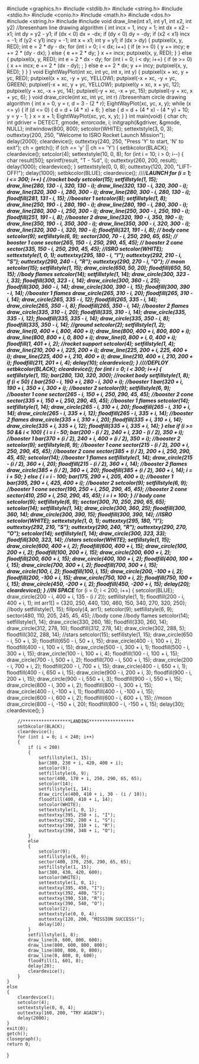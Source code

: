#include <graphics.h>
#include <stdlib.h>
#include <string.h>
#include <stdio.h>
#include <conio.h>
#include <math.h>
#include <dos.h>
#include <string.h>
#include <iostream>
#include <ctime>
void draw_line(int x1, int y1, int x2, int y2) //bresenham line drawing algorithm
{
    int incx = 1, incy = 1;
    int dx = x2 - x1;
    int dy = y2 - y1;
    if (dx < 0)
        dx = -dx;
    if (dy < 0)
        dy = -dy;
    if (x2 < x1)
        incx = -1;
    if (y2 < y1)
        incy = -1;
    int x = x1;
    int y = y1;
    if (dx > dy)
    {
        putpixel(x, y, RED);
        int e = 2 * dy - dx;
        for (int i = 0; i < dx; i++)
        {
            if (e >= 0)
            {
                y += incy;
                e += 2 * (dy - dx);
            }
            else
            {
                e += 2 * dy;
            }
            x += incx;
            putpixel(x, y, RED);
        }
    }
    else
    {
        putpixel(x, y, RED);
        int e = 2 * dx - dy;
        for (int i = 0; i < dy; i++)
        {
            if (e >= 0)
            {
                x += incx;
                e += 2 * (dx - dy);
                ;
            }
            else
                e += 2 * dx;
            y += incy;
            putpixel(x, y, RED);
        }
    }
}
void EightWayPlot(int xc, int yc, int x, int y)
{
    putpixel(x + xc, y + yc, RED);
    putpixel(x + xc, -y + yc, YELLOW);
    putpixel(-x + xc, -y + yc, GREEN);
    putpixel(-x + xc, y + yc, YELLOW);
    putpixel(y + xc, x + yc, 12);
    putpixel(y + xc, -x + yc, 14);
    putpixel(-y + xc, -x + yc, 15);
    putpixel(-y + xc, x + yc, 6);
}
void draw_circle(int xc, int yc, int r) //bresenham circle drawing algorithm
{
    int x = 0, y = r, d = 3 - (2 * r);
    EightWayPlot(xc, yc, x, y);
    while (x <= y)
    {
        if (d <= 0)
        {
            d = d + (4 * x) + 6;
        }
        else
        {
            d = d + (4 * x) - (4 * y) + 10;
            y = y - 1;
        }
        x = x + 1;
        EightWayPlot(xc, yc, x, y);
    }
}
int main(void)
{
    char ch;
    int gdriver = DETECT, gmode, errorcode, i;
    initgraph(&gdriver, &gmode, NULL);
    initwindow(800, 800);
    setcolor(WHITE);
    settextstyle(3, 0, 3);
    outtextxy(200, 250, "Welcome to ISRO Rocket Launch Mission");
    delay(2000);
    cleardevice();
    outtextxy(240, 250, "Press 'Y' to start, 'N' to exit");
    ch = getch();
    if (ch == 'y' || ch == 'Y')
    {
        setbkcolor(BLACK);
        cleardevice();
        setcolor(4);
        settextstyle(10, 0, 8);
        for (int i = 10; i > 0; i--)
        {
            char result[50];
            sprintf(result, "T - %d", i);
            outtextxy(260, 200, result);
            delay(1000);
            cleardevice();
        }
        settextstyle(0, 0, 8);
        outtextxy(120, 200, "LIFT-OFF!");
        delay(1000);
        setbkcolor(BLUE);
        cleardevice();
        ////******************LAUNCH***************
        for (i = 1; i <= 300; i++)
        {
            //rocket body
            setcolor(15);
            setfillstyle(1, 15);
            draw_line(280, 130 - i, 320, 130 - i);
            draw_line(320, 130 - i, 320, 300 - i);
            draw_line(320, 300 - i, 280, 300 - i);
            draw_line(280, 300 - i, 280, 130 - i);
            floodfill(281, 131 - i, 15);
            //booster 1
            setcolor(8);
            setfillstyle(1, 8);
            draw_line(250, 190 - i, 280, 190 - i);
            draw_line(280, 190 - i, 280, 300 - i);
            draw_line(280, 300 - i, 250, 300 - i);
            draw_line(250, 300 - i, 250, 190 - i);
            floodfill(251, 191 - i, 8);
            //booster 2
            draw_line(320, 190 - i, 350, 190 - i);
            draw_line(350, 190 - i, 350, 300 - i);
            draw_line(350, 300 - i, 320, 300 - i);
            draw_line(320, 300 - i, 320, 190 - i);
            floodfill(321, 191 - i, 8);
            // body cone
            setcolor(9);
            setfillstyle(6, 9);
            sector(300, 70 - i, 250, 290, 65, 65);
            // booster 1 cone
            sector(265, 150 - i, 250, 290, 45, 45);
            // booster 2 cone
            sector(335, 150 - i, 250, 290, 45, 45);
            //ISRO
            setcolor(WHITE);
            settextstyle(1, 0, 1);
            outtextxy(295, 180 - i, "I");
            outtextxy(292, 210 - i, "S");
            outtextxy(290, 240 - i, "R");
            outtextxy(290, 270 - i, "O");
            // moon
            setcolor(15);
            setfillstyle(1, 15);
            draw_circle(650, 50, 20);
            floodfill(650, 50, 15);
            //body flames
            setcolor(14);
            setfillstyle(1, 14);
            draw_circle(300, 323 - i, 33);
            floodfill(300, 323 - i, 14);
            draw_circle(300, 360 - i, 25);
            floodfill(300, 360 - i, 14);
            draw_circle(300, 390 - i, 15);
            floodfill(300, 390 - i, 14);
            //booster 1 flames
            draw_circle(265, 310 - i, 20);
            floodfill(265, 310 - i, 14);
            draw_circle(265, 335 - i, 12);
            floodfill(265, 335 - i, 14);
            draw_circle(265, 350 - i, 8);
            floodfill(265, 350 - i, 14);
            //booster 2 flames
            draw_circle(335, 310 - i, 20);
            floodfill(335, 310 - i, 14);
            draw_circle(335, 335 - i, 12);
            floodfill(335, 335 - i, 14);
            draw_circle(335, 350 - i, 8);
            floodfill(335, 350 - i, 14);
            //ground
            setcolor(2);
            setfillstyle(1, 2);
            draw_line(0, 400 + i, 800, 400 + i);
            draw_line(800, 400 + i, 800, 800 + i);
            draw_line(800, 800 + i, 0, 800 + i);
            draw_line(0, 800 + i, 0, 400 + i);
            floodfill(1, 401 + i, 2);
            //rocket support
            setcolor(4);
            setfillstyle(1, 4);
            draw_line(210, 200 + i, 225, 200 + i);
            draw_line(225, 200 + i, 225, 400 + i);
            draw_line(225, 400 + i, 210, 400 + i);
            draw_line(210, 400 + i, 210, 200 + i);
            floodfill(211, 201 + i, 4);
            delay(10);
            cleardevice();
        }
        ////*******************DEPLOY******************
        setbkcolor(BLACK);
        cleardevice();
        for (int i = 0; i < 300; i++)
        {
            setfillstyle(1, 15);
            bar(280, 130, 320, 300); //rocket body
            setfillstyle(1, 8);
            if (i < 50)
            {
                bar(250 - i, 190 + i, 280 - i, 300 + i); //booster 1
                bar(320 + i, 190 + i, 350 + i, 300 + i); //booster 2
                setcolor(9);
                setfillstyle(6, 9);
                //booster 1 cone
                sector(265 - i, 150 + i, 250, 290, 45, 45);
                //booster 2 cone
                sector(335 + i, 150 + i, 250, 290, 45, 45);
                //booster 1 flames
                setcolor(14);
                setfillstyle(1, 14);
                draw_circle(265 - i, 310 + i, 20);
                floodfill(265 - i, 310 + i, 14);
                draw_circle(265 - i, 335 + i, 12);
                floodfill(265 - i, 335 + i, 14);
                //booster 2 flames
                draw_circle(335 + i, 310 + i, 20);
                floodfill(335 + i, 310 + i, 14);
                draw_circle(335 + i, 335 + i, 12);
                floodfill(335 + i, 335 + i, 14);
            }
            else if (i >= 50 && i < 100)
            {
                i = i - 50;
                bar(200 - (i / 2), 240 + i, 230 - (i / 2), 350 + i); //booster 1
                bar(370 + (i / 2), 240 + i, 400 + (i / 2), 350 + i); //booster 2
                setcolor(9);
                setfillstyle(6, 9);
                //booster 1 cone
                sector(215 - (i / 2), 200 + i, 250, 290, 45, 45);
                //booster 2 cone
                sector(385 + (i / 2), 200 + i, 250, 290, 45, 45);
                setcolor(14);
                //booster 1 flames
                setfillstyle(1, 14);
                draw_circle(215 - (i / 2), 360 + i, 20);
                floodfill(215 - (i / 2), 360 + i, 14);
                //booster 2 flames
                draw_circle(385 + (i / 2), 360 + i, 20);
                floodfill(385 + (i / 2), 360 + i, 14);
                i = i + 50;
            }
            else
            {
                i = i - 100;
                bar(175, 290 + i, 205, 400 + i); //booster 1
                bar(395, 290 + i, 425, 400 + i); //booster 2
                setcolor(9);
                setfillstyle(6, 9);
                //booster 1 cone
                sector(190, 250 + i, 250, 290, 45, 45);
                //booster 2 cone
                sector(410, 250 + i, 250, 290, 45, 45);
                i = i + 100;
            }
            // body cone
            setcolor(9);
            setfillstyle(6, 9);
            sector(300, 70, 250, 290, 65, 65);
            setcolor(14);
            setfillstyle(1, 14);
            draw_circle(300, 360, 25);
            floodfill(300, 360, 14);
            draw_circle(300, 390, 15);
            floodfill(300, 390, 14);
            //ISRO
            setcolor(WHITE);
            settextstyle(1, 0, 1);
            outtextxy(295, 180, "I");
            outtextxy(292, 210, "S");
            outtextxy(290, 240, "R");
            outtextxy(290, 270, "O");
            setcolor(14);
            setfillstyle(1, 14);
            draw_circle(300, 323, 33);
            floodfill(300, 323, 14);
            //stars
            setcolor(WHITE);
            setfillstyle(1, 15);
            draw_circle(600, 400 + i, 2);
            floodfill(600, 400 + i, 15);
            draw_circle(100, 200 + i, 2);
            floodfill(100, 200 + i, 15);
            draw_circle(200, 600 + i, 2);
            floodfill(200, 600 + i, 15);
            draw_circle(400, 100 + i, 2);
            floodfill(400, 100 + i, 15);
            draw_circle(700, 300 + i, 2);
            floodfill(700, 300 + i, 15);
            draw_circle(100, i, 2);
            floodfill(100, i, 15);
            draw_circle(200, -100 + i, 2);
            floodfill(200, -100 + i, 15);
            draw_circle(750, 100 + i, 2);
            floodfill(750, 100 + i, 15);
            draw_circle(450, -200 + i, 2);
            floodfill(450, -200 + i, 15);
            delay(20);
            cleardevice();
        }
        //********************IN SPACE************************
        for (i = 0; i < 200; i++)
        {
            setcolor(BLUE);
            draw_circle(200 - i, 400 + i, 135 - (i / 2));
            setfillstyle(1, 1);
            floodfill(200 - i, 400 + i, 1);
            int arr1[] = {320, 250, 440, 130, 460, 150, 340, 270, 320, 250}; //body
            setfillstyle(1, 15);
            fillpoly(4, arr1);
            setcolor(9);
            setfillstyle(6, 9);
            sector(480, 110, 205, 245, 45, 45); //body cone
            //body flames
            setcolor(14);
            setfillstyle(1, 14);
            draw_circle(330, 260, 18);
            floodfill(330, 260, 14);
            draw_circle(312, 278, 10);
            floodfill(312, 278, 14);
            draw_circle(302, 288, 5);
            floodfill(302, 288, 14);
            //stars
            setcolor(15);
            setfillstyle(1, 15);
            draw_circle(650 - i, 50 + i, 3);
            floodfill(650 - i, 50 + i, 15);
            draw_circle(400 - i, 100 + i, 2);
            floodfill(400 - i, 100 + i, 15);
            draw_circle(500 - i, 300 + i, 1);
            floodfill(500 - i, 300 + i, 15);
            draw_circle(100 - i, 100 + i, 4);
            floodfill(100 - i, 100 + i, 15);
            draw_circle(700 - i, 500 + i, 2);
            floodfill(700 - i, 500 + i, 15);
            draw_circle(200 - i, 700 + i, 2);
            floodfill(200 - i, 700 + i, 15);
            draw_circle(400 - i, 650 + i, 1);
            floodfill(400 - i, 650 + i, 15);
            draw_circle(900 - i, 200 + i, 3);
            floodfill(900 - i, 200 + i, 15);
            draw_circle(900 - i, 550 + i, 3);
            floodfill(900 - i, 550 + i, 15);
            draw_circle(800 - i, 300 + i, 2);
            floodfill(800 - i, 300 + i, 15);
            draw_circle(400 - i, -100 + i, 1);
            floodfill(400 - i, -100 + i, 15);
            draw_circle(600 - i, 600 + i, 2);
            floodfill(600 - i, 600 + i, 15);
            //moon
            draw_circle(800 - i, -150 + i, 20);
            floodfill(800 - i, -150 + i, 15);
            delay(30);
            cleardevice();
        }

        //******************LANDING*****************
        setbkcolor(BLACK);
        cleardevice();
        for (int i = 0; i < 240; i++)
        {
            if (i < 200)
            {
                setfillstyle(1, 15);
                bar(380, 230 + i, 420, 400 + i);
                setcolor(9);
                setfillstyle(6, 9);
                sector(400, 170 + i, 250, 290, 65, 65);
                setcolor(14);
                setfillstyle(1, 14);
                draw_circle(400, 410 + i, 30 - (i / 10));
                floodfill(400, 410 + i, 14);
                setcolor(WHITE);
                settextstyle(1, 0, 1);
                outtextxy(395, 250 + i, "I");
                outtextxy(392, 280 + i, "S");
                outtextxy(390, 310 + i, "R");
                outtextxy(390, 340 + i, "O");
            }
            else
            {
                setcolor(9);
                setfillstyle(6, 9);
                sector(400, 370, 250, 290, 65, 65);
                setfillstyle(1, 15);
                bar(380, 430, 420, 600);
                setcolor(WHITE);
                settextstyle(1, 0, 1);
                outtextxy(395, 450, "I");
                outtextxy(392, 480, "S");
                outtextxy(390, 510, "R");
                outtextxy(390, 540, "O");
                setcolor(2);
                settextstyle(0, 0, 4);
                outtextxy(120, 200, "MISSION SUCCESS!");
                delay(10);
            }
            setfillstyle(1, 8);
            draw_line(0, 600, 800, 600);
            draw_line(800, 600, 800, 800);
            draw_line(800, 800, 0, 800);
            draw_line(0, 800, 0, 600);
            floodfill(1, 601, 8);
            delay(20);
            cleardevice();
        }
    }
    else
    {
        cleardevice();
        setcolor(4);
        settextstyle(0, 0, 4);
        outtextxy(160, 200, "TRY AGAIN");
        delay(2000);
    }
    exit(0);
    getch();
    closegraph();
    return 0;
}